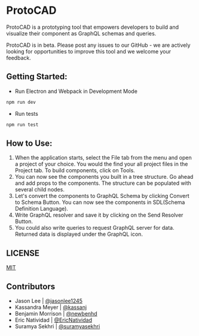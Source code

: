 # ProtoCAD

ProtoCAD is a prototyping tool that empowers developers to build and visualize their component as GraphQL schemas and queries. 

ProtoCAD is in beta. Please post any issues to our GitHub - we are actively looking for opportunities to improve this tool and we welcome your feedback.


## Getting Started:
- Run Electron and Webpack in Development Mode 
```bash
npm run dev 
```
- Run tests 
```bash
npm run test
```

## How to Use:
1. When the application starts, select the File tab from the menu and open a project of your choice. You would the find your all project files in the Project tab. To build components, click on Tools. 
2. You can now see the components you built in a tree structure. Go ahead and add props to the components. The structure can be populated with several child nodes.
3. Let's convert the components to GraphQL Schema by clicking Convert to Schema Button. You can now see the components in SDL(Schema Definition Language). 
4. Write GraphQL resolver and save it by clicking on the Send Resolver Button.
5. You could also write queries to request GraphQL server for data. Returned data is displayed under the GraphQL icon.

## LICENSE 
[MIT](https://github.com/CAD-X/ProtoCAD/blob/master/LICENSE)

## Contributors

- Jason Lee | [@jasonlee1245](https://github.com/jasonlee1245)
- Kassandra Meyer | [@kassanj](https://github.com/kassanj)
- Benjamin Morrison | [@newbenhd](https://github.com/newbenhd)
- Eric Natividad | [@EricNatividad](https://github.com/EricNatividad)
- Suramya Sekhri | [@suramyasekhri](https://github.com/suramyasekhri)

